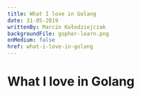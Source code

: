 ```yaml
---
title: What I love in Golang
date: 31-05-2019
writtenBy: Marcin Kołodziejczak
backgroundFile: gopher-learn.png
onMedium: false
href: what-i-love-in-golang
---
```


# What I love in Golang
